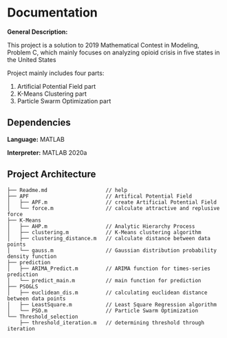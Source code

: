 Documentation
=============
**General Description:**

This project is a solution to 2019 Mathematical Contest in Modeling, Problem C, which mainly focuses on analyzing opioid crisis in five states in the United States

Project mainly includes four parts:
1. Artificial Potential Field part
2. K-Means Clustering part
3. Particle Swarm Optimization part

Dependencies
-------------
**Language:**  MATLAB

**Interpreter:**  MATLAB 2020a

Project Architecture
-------------
```buildoutcfg
├── Readme.md                   // help
├── APF                         // Artifical Potential Field
│   ├── APF.m                   // create Artificial Potential Field
│   └── force.m                 // calculate attractive and replusive force
├── K-Means
│   ├── AHP.m                   // Analytic Hierarchy Process
│   ├── clustering.m            // K-Means clustering algorithm 
│   ├── clustering_distance.m   // calculate distance between data points 
│   └── gauss.m                 // Gaussian distribution probability density function
├── prediction
│   ├── ARIMA_Predict.m         // ARIMA function for times-series prediction
│   └── predict_main.m          // main function for prediction
├── PSO&LS
│   ├── euclidean_dis.m         // calculating euclidean distance between data points
│   ├── LeastSquare.m           // Least Square Regression algorithm
│   └── PSO.m                   // Particle Swarm Optimization
└── Threshold_selection
    ├── threshold_iteration.m   // determining threshold through iteration
```